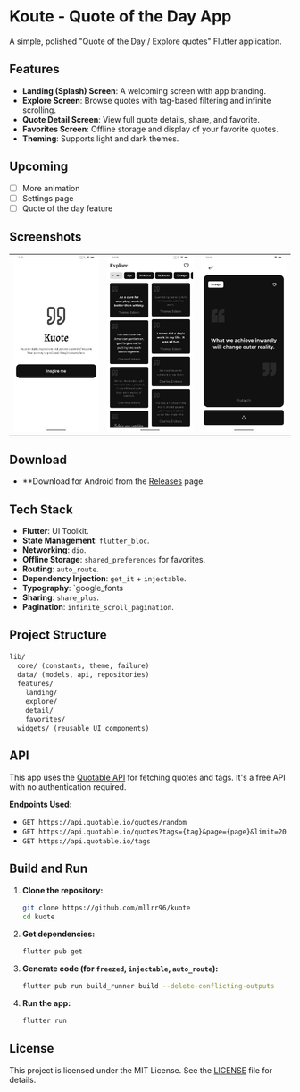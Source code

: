 # Koute - Quote of the Day App

A simple, polished "Quote of the Day / Explore quotes" Flutter application.

## Features

- **Landing (Splash) Screen**: A welcoming screen with app branding.
- **Explore Screen**: Browse quotes with tag-based filtering and infinite scrolling.
- **Quote Detail Screen**: View full quote details, share, and favorite.
- **Favorites Screen**: Offline storage and display of your favorite quotes.
- **Theming**: Supports light and dark themes.

## Upcoming

- [ ] More animation
- [ ] Settings page
- [ ] Quote of the day feature

## Screenshots
<div style="text-align: center">
    <table>
        <tr>
            <td style="text-align: center">
                <img src="https://github.com/mllrr96/koute/blob/main/assets/screenshots/landing.png" width="220" alt="landing screen"/>
            </td>            
            <td style="text-align: center">
                <img src="https://github.com/mllrr96/koute/blob/main/assets/screenshots/explore.png" width="220" alt="explore screen"/>
            </td>   
            <td style="text-align: center">
                <img src="https://github.com/mllrr96/koute/blob/main/assets/screenshots/quote.png" width="220" alt="quote details screen"/>
            </td>      
        </tr>
    </table>
</div>

## Download

- **Download for Android from the [Releases](https://github.com/mllrr96/koute/releases) page.

## Tech Stack

- **Flutter**: UI Toolkit.
- **State Management**: `flutter_bloc`.
- **Networking**: `dio`.
- **Offline Storage**: `shared_preferences` for favorites.
- **Routing**: `auto_route`.
- **Dependency Injection**: `get_it` + `injectable`.
- **Typography**: `google_fonts
- **Sharing**: `share_plus`.
- **Pagination**: `infinite_scroll_pagination`.

## Project Structure

```
lib/
  core/ (constants, theme, failure)
  data/ (models, api, repositories)
  features/
    landing/
    explore/
    detail/
    favorites/
  widgets/ (reusable UI components)
```

## API

This app uses the [Quotable API](https://github.com/lukePeavey/quotable) for fetching quotes and tags. It's a free API with no authentication required.

**Endpoints Used:**
- `GET https://api.quotable.io/quotes/random`
- `GET https://api.quotable.io/quotes?tags={tag}&page={page}&limit=20`
- `GET https://api.quotable.io/tags`

## Build and Run

1.  **Clone the repository:**
    ```bash
    git clone https://github.com/mllrr96/kuote
    cd kuote
    ```

2.  **Get dependencies:**
    ```bash
    flutter pub get
    ```

3.  **Generate code (for `freezed`, `injectable`, `auto_route`):**
    ```bash
    flutter pub run build_runner build --delete-conflicting-outputs
    ```

4.  **Run the app:**
    ```bash
    flutter run
    ```

## License
This project is licensed under the MIT License. See the [LICENSE](https://github.com/mllrr96/koute/blob/main/LICENSE) file for details.
